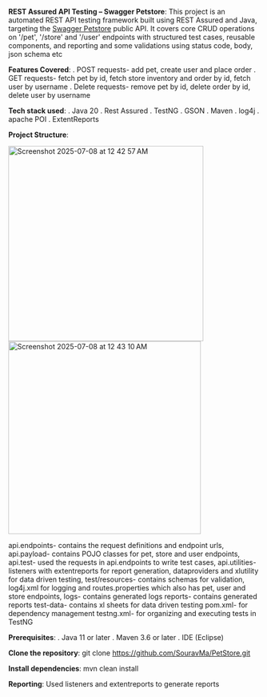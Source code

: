 **REST Assured API Testing – Swagger Petstore**:
This project is an automated REST API testing framework built using REST Assured and Java, targeting the [Swagger Petstore](https://petstore.swagger.io/) public API.
It covers core CRUD operations on '/pet', '/store' and '/user' endpoints with structured test cases, reusable components, and reporting and some validations using status code, body, json schema etc

**Features Covered**:
. POST requests- add pet, create user and place order
. GET requests- fetch pet by id, fetch store inventory and order by id, fetch user by username
. Delete requests- remove pet by id, delete order by id, delete user by username

**Tech stack used**:
. Java 20
. Rest Assured
. TestNG
. GSON
. Maven
. log4j
. apache POI
. ExtentReports

**Project Structure**:

<img width="390" alt="Screenshot 2025-07-08 at 12 42 57 AM" src="https://github.com/user-attachments/assets/74430c02-d171-491b-828e-50aab1a7f367" />
<img width="385" alt="Screenshot 2025-07-08 at 12 43 10 AM" src="https://github.com/user-attachments/assets/92e7aec6-a493-4cd7-b47b-0cf41ea6d775" />

api.endpoints- contains the request definitions and endpoint urls,
api.payload- contains POJO classes for pet, store and user endpoints,
api.test- used the requests in api.endpoints to write test cases,
api.utilities- listeners with extentreports for report generation, dataproviders and xlutility for data driven testing,
test/resources- contains schemas for validation, log4j.xml for logging and routes.properties which also has pet, user and store endpoints,
logs- contains generated logs
reports- contains generated reports
test-data- contains xl sheets for data driven testing
pom.xml- for dependency management
testng.xml- for organizing and executing tests in TestNG

**Prerequisites**:
. Java 11 or later
. Maven 3.6 or later
. IDE (Eclipse)

**Clone the repository**:
git clone https://github.com/SouravMa/PetStore.git

**Install dependencies**:
mvn clean install

**Reporting**:
Used listeners and extentreports to generate reports
